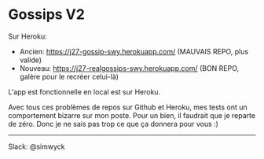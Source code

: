 # Gossips V2

Sur Heroku:
* Ancien: https://j27-gossip-swy.herokuapp.com/ (MAUVAIS REPO, plus valide)
* Nouveau: https://j27-realgossips-swy.herokuapp.com/ (BON REPO, galère pour le recréer celui-là)

L'app est fonctionnelle en local est sur Heroku.

Avec tous ces problèmes de repos sur Github et Heroku, mes tests ont un comportement bizarre sur mon poste. Pour un bien, il faudrait que je reparte de zéro. Donc je ne sais pas trop ce que ça donnera pour vous :)

---

Slack: @simwyck
